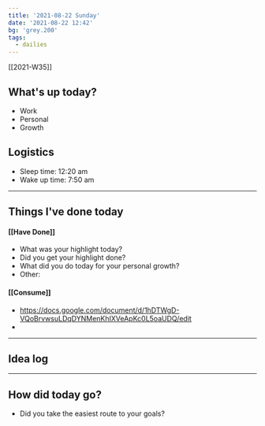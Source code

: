```yaml
---
title: '2021-08-22 Sunday'
date: '2021-08-22 12:42'
bg: 'grey.200' 
tags:
  - dailies
---
```


[[2021-W35]]
## What's up today?
- Work
- Personal
- Growth

## Logistics
- Sleep time: 12:20 am
- Wake up time: 7:50 am

___________________________
## Things I've done today

#### [[Have Done]]
- What was your highlight today?
- Did you get your highlight done?
- What did you do today for your personal growth?
- Other:
#### [[Consume]]
- https://docs.google.com/document/d/1hDTWgD-VQoBrvwsuLDqDYNMenKhIXVeApKc0L5oaUDQ/edit
- 

___________________________

## Idea log

___________________________
## How did today go?
- Did you take the easiest route to your goals?